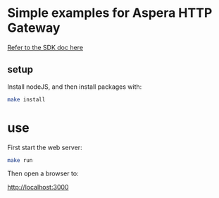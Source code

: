 # Simple examples for Aspera HTTP Gateway

[Refer to the SDK doc here](https://developer.ibm.com/apis/catalog?search=%22aspera%20http%22)

## setup

Install nodeJS, and then install packages with:

```bash
make install
```

# use

First start the web server:

```bash
make run
```

Then open a browser to:

<http://localhost:3000>
